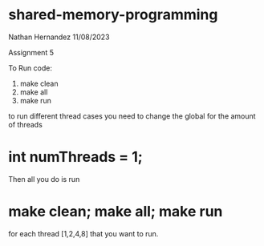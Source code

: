 # shared-memory-programming


Nathan Hernandez
11/08/2023

Assignment 5


To Run code:

1. make clean
2. make all
3. make run

to run different thread cases you need to change the global for the amount of threads

# int numThreads = 1;

Then all you do is run

# make clean; make all; make run

for each thread [1,2,4,8] that you want to run.



